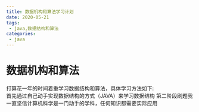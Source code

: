 ```yaml
---
title: 数据机构和算法学习计划
date: 2020-05-21
tags:
 - java,数据结构和算法
categories:
 - java
---
```

# 数据机构和算法

打算花一年的时间着重学习数据结构和算法，具体学习方法如下:    
首先通过自己动手实现数据结构的方式（JAVA）来学习数据结构
第二阶段刷题我一直坚信计算机科学是一门动手的学科，任何知识都需要实际应用





